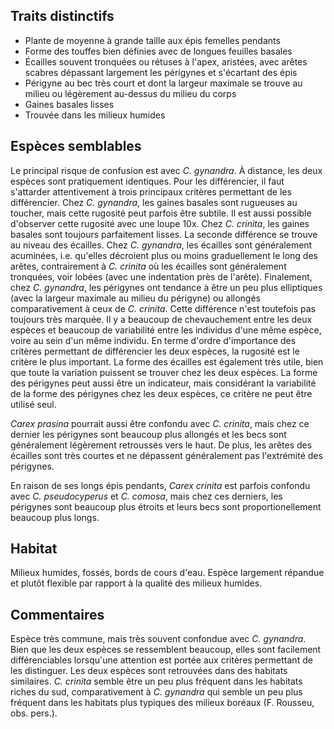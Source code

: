 
<!--
1-https://www.inaturalist.org/observations/194928784
1-https://www.inaturalist.org/observations/194708505
1-https://www.inaturalist.org/observations/28438462
1-https://www.inaturalist.org/observations/81922181
4-https://www.inaturalist.org/observations/165783882
2-https://www.inaturalist.org/observations/80833139
2-https://www.inaturalist.org/observations/194708505
3-https://www.inaturalist.org/observations/170826415
-->

## Traits distinctifs

- Plante de moyenne à grande taille aux épis femelles pendants
- Forme des touffes bien définies avec de longues feuilles basales
- Écailles souvent tronquées ou rétuses à l'apex, aristées, avec arêtes scabres dépassant largement les périgynes et s'écartant des épis
- Périgyne au bec très court et dont la largeur maximale se trouve au milieu ou légèrement au-dessus du milieu du corps
- Gaines basales lisses
- Trouvée dans les milieux humides

## Espèces semblables

Le principal risque de confusion est avec _C. gynandra_. À distance, les deux espèces sont pratiquement identiques. Pour les différencier, il faut s'attarder attentivement à trois principaux critères permettant de les différencier. Chez _C. gynandra_, les gaines basales sont rugueuses au toucher, mais cette rugosité peut parfois être subtile. Il est aussi possible d'observer cette rugosité avec une loupe 10x. Chez _C. crinita_, les gaines basales sont toujours parfaitement lisses. La seconde différence se trouve au niveau des écailles. Chez _C. gynandra_, les écailles sont généralement acuminées, i.e. qu'elles décroient plus ou moins graduellement le long des arêtes, contrairement à _C. crinita_ où les écailles sont généralement tronquées, voir lobées (avec une indentation près de l'arête). Finalement, chez _C. gynandra_, les périgynes ont tendance à être un peu plus elliptiques (avec la largeur maximale au milieu du périgyne) ou allongés comparativement à ceux de _C. crinita_. Cette différence n'est toutefois pas toujours très marquée. Il y a beaucoup de chevauchement entre les deux espèces et beaucoup de variabilité entre les individus d'une même espèce, voire au sein d'un même individu. En terme d'ordre d'importance des critères permettant de différencier les deux espèces, la rugosité est le critère le plus important. La forme des écailles est également très utile, bien que toute la variation puissent se trouver chez les deux espèces. La forme des périgynes peut aussi être un indicateur, mais considérant la variabilité de la forme des périgynes chez les deux espèces, ce critère ne peut être utilisé seul.

_Carex prasina_ pourrait aussi être confondu avec _C. crinita_, mais chez ce dernier les périgynes sont beaucoup plus allongés et les becs sont généralement légèrement retroussés vers le haut. De plus, les arêtes des écailles sont très courtes et ne dépassent généralement pas l'extrémité des périgynes.

En raison de ses longs épis pendants, _Carex crinita_ est parfois confondu avec _C. pseudocyperus_ et _C. comosa_, mais chez ces derniers, les périgynes sont beaucoup plus étroits et leurs becs sont proportionellement beaucoup plus longs. 

## Habitat

Milieux humides, fossés, bords de cours d'eau. Espèce largement répandue et plutôt flexible par rapport à la qualité des milieux humides.

## Commentaires

Espèce très commune, mais très souvent confondue avec _C. gynandra_. Bien que les deux espèces se ressemblent beaucoup, elles sont facilement différenciables lorsqu'une attention est portée aux critères permettant de les distinguer. Les deux espèces sont retrouvées dans des habitats similaires. _C. crinita_ semble être un peu plus fréquent dans les habitats riches du sud, comparativement à _C. gynandra_ qui semble un peu plus fréquent dans les habitats plus typiques des milieux boréaux (F. Rousseu, obs. pers.).


